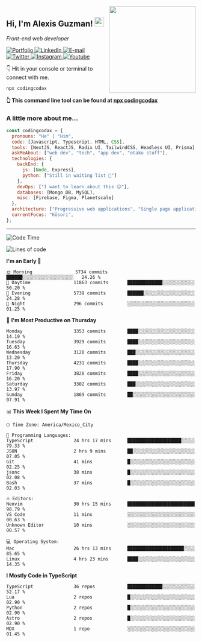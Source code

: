 <img align='right' src="https://media.giphy.com/media/M9gbBd9nbDrOTu1Mqx/giphy.gif" width="230">
<h2>Hi, I'm Alexis Guzman! <img src="https://media.giphy.com/media/hvRJCLFzcasrR4ia7z/giphy.gif" width="25px"></h2>
<p><em>Front-end web developer</em></p>

<p>
  <a href='https://www.codingcodax.dev' target='_blank'>
    <img alt='Portfolio' src='https://img.shields.io/badge/Portfolio-black?logo=vercel&style=flat-square'>
  </a>
  <a href='https://linkedin.com/in/codingcodax' target='_blank'>
    <img alt='LinkedIn' src='https://img.shields.io/badge/LinkedIn-black?logo=LinkedIn&style=flat-square'>
  </a>
  <a href='mailto:hello@codingcodax.com' target='_blank'>
    <img alt='E-mail' src='https://img.shields.io/badge/Email-black?logo=Gmail&style=flat-square'>
  </a>
  <a href='https://twitter.com/codingcodax' target='_blank'>
    <img alt='Twitter' src='https://img.shields.io/badge/Twitter-black?logo=Twitter&style=flat-square'>
  </a>
  <a href='https://www.instagram.com/codingcodax' target='_blank'>
    <img alt='Instagram' src='https://img.shields.io/badge/Instagram-black?logo=Instagram&style=flat-square'>
  </a>
  <a href='https://www.youtube.com/@codingcodax' target='_blank'>
    <img alt='Youtube' src='https://img.shields.io/badge/YouTube-black?logo=Youtube&style=flat-square'>
  </a>
</p>

👇 Hit in your console or terminal to connect with me.

```bash
npx codingcodax
```
**👆 This command line tool can be found at [npx codingcodax](https://github.com/codingcodax/npx-codingcodax)**

<h3>A little more about me...</h3>

```javascript
const codingcodax = {
  pronouns: "He" | "Him",
  code: [Javascript, Typescript, HTML, CSS],
  tools: [NextJS, ReactJS, Radix UI, TailwindCSS, Headless UI, Prisma],
  askMeAbout: ["web dev", "tech", "app dev", "otaku stuff"],
  technologies: {
    backEnd: {
      js: [Node, Express],
      python: ["Still in waiting list 🥲"]
    },
    devOps: ["I want to learn about this 😊"],
    databases: [Mongo DB, MySQL],
    misc: [Firebase, Figma, Planetscale]
  },
  architecture: ["Progressive web applications", "Single page applications"],
  currentFocus: "Kōsori",
};
```

---

<!--START_SECTION:waka-->
![Code Time](http://img.shields.io/badge/Code%20Time-2%2C728%20hrs%2059%20mins-blue)

![Lines of code](https://img.shields.io/badge/From%20Hello%20World%20I%27ve%20Written-10.2%20million%20lines%20of%20code-blue)

**I'm an Early 🐤** 

```text
🌞 Morning                5734 commits        ██████░░░░░░░░░░░░░░░░░░░   24.26 % 
🌆 Daytime                11863 commits       █████████████░░░░░░░░░░░░   50.20 % 
🌃 Evening                5739 commits        ██████░░░░░░░░░░░░░░░░░░░   24.28 % 
🌙 Night                  296 commits         ░░░░░░░░░░░░░░░░░░░░░░░░░   01.25 % 
```
📅 **I'm Most Productive on Thursday** 

```text
Monday                   3353 commits        ████░░░░░░░░░░░░░░░░░░░░░   14.19 % 
Tuesday                  3929 commits        ████░░░░░░░░░░░░░░░░░░░░░   16.63 % 
Wednesday                3120 commits        ███░░░░░░░░░░░░░░░░░░░░░░   13.20 % 
Thursday                 4231 commits        ████░░░░░░░░░░░░░░░░░░░░░   17.90 % 
Friday                   3828 commits        ████░░░░░░░░░░░░░░░░░░░░░   16.20 % 
Saturday                 3302 commits        ███░░░░░░░░░░░░░░░░░░░░░░   13.97 % 
Sunday                   1869 commits        ██░░░░░░░░░░░░░░░░░░░░░░░   07.91 % 
```


📊 **This Week I Spent My Time On** 

```text
🕑︎ Time Zone: America/Mexico_City

💬 Programming Languages: 
TypeScript               24 hrs 17 mins      ████████████████████░░░░░   79.33 % 
JSON                     2 hrs 9 mins        ██░░░░░░░░░░░░░░░░░░░░░░░   07.05 % 
Git                      41 mins             █░░░░░░░░░░░░░░░░░░░░░░░░   02.25 % 
jsonc                    38 mins             █░░░░░░░░░░░░░░░░░░░░░░░░   02.08 % 
Bash                     37 mins             █░░░░░░░░░░░░░░░░░░░░░░░░   02.03 % 

🔥 Editors: 
Neovim                   30 hrs 15 mins      █████████████████████████   98.79 % 
VS Code                  11 mins             ░░░░░░░░░░░░░░░░░░░░░░░░░   00.63 % 
Unknown Editor           10 mins             ░░░░░░░░░░░░░░░░░░░░░░░░░   00.57 % 

💻 Operating System: 
Mac                      26 hrs 13 mins      █████████████████████░░░░   85.65 % 
Linux                    4 hrs 23 mins       ████░░░░░░░░░░░░░░░░░░░░░   14.35 % 
```

**I Mostly Code in TypeScript** 

```text
TypeScript               36 repos            █████████████░░░░░░░░░░░░   52.17 % 
Lua                      2 repos             █░░░░░░░░░░░░░░░░░░░░░░░░   02.90 % 
Python                   2 repos             █░░░░░░░░░░░░░░░░░░░░░░░░   02.90 % 
Astro                    2 repos             █░░░░░░░░░░░░░░░░░░░░░░░░   02.90 % 
MDX                      1 repo              ░░░░░░░░░░░░░░░░░░░░░░░░░   01.45 % 
```




<!--END_SECTION:waka-->
